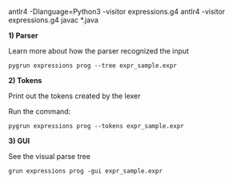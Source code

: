 


antlr4 -Dlanguage=Python3 -visitor expressions.g4
antlr4 -visitor expressions.g4
javac *.java


**1) Parser**

Learn more about how the parser recognized the input

    pygrun expressions prog --tree expr_sample.expr


**2) Tokens**

Print out the tokens created by the lexer

Run the command:

    pygrun expressions prog --tokens expr_sample.expr

**3) GUI**

See the visual parse tree

    grun expressions prog -gui expr_sample.expr